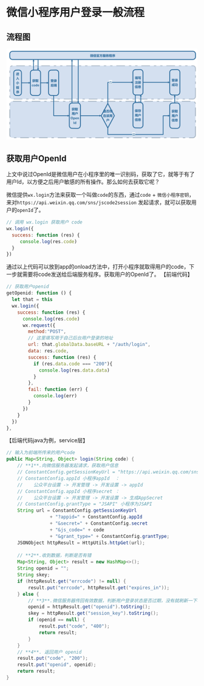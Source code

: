 # 微信小程序用户登录一般流程

## 流程图

![](../../../img/article/2022-04-17-12-55-20.png)

## 获取用户OpenId
上文中说过OpenId是微信用户在小程序里的唯一识别码，获取了它，就等于有了用户Id，以方便之后用户敏感的所有操作。那么如何去获取它呢？

微信提供`wx.login`方法来获取一个叫做`code`的东西，通过`code` + `微信小程序密钥`，来对`https://api.weixin.qq.com/sns/jscode2session` 发起请求，就可以获取用户的`openId`了。

```js
// 调用 wx.login 获取用户 code
wx.login({
  success: function (res) {
     console.log(res.code)
  }
})
```

通过以上代码可以放到app的onload方法中，打开小程序就取得用户的code，下一步就需要将code发送给后端服务程序。获取用户的OpenId了。
【前端代码】
```js
// 获取用户openid
getOpenid: function () {
  let that = this
  wx.login({
    success: function (res) {
      console.log(res.code)
      wx.request({
        method:"POST",
        // 这里填写用于自己后台用户登录的地址
        url: that.globalData.baseURL + "/auth/login",
        data: res.code,
        success: function (res) {
          if (res.data.code === "200"){
            console.log(res.data.data)
          }
        },
        fail: function (err) {
          console.log(err)
        }
      })
    }
  })
},
```

【后端代码java为例，service层】
```java
// 输入为前端所传来的用户code
public Map<String, Object> login(String code) {
    // **1**.向微信服务器发起请求，获取用户信息
    // ConstantConfig.getSessionKeyUrl = "https://api.weixin.qq.com/sns/jscode2session" 
    // ConstantConfig.appId 小程序appId  ：
    //    公众平台设置 -> 开发管理 -> 开发设置 -> appId
    // ConstantConfig.appId 小程序secret ：
    //    公众平台设置 -> 开发管理 -> 开发设置 -> 生成AppSecret
    // ConstantConfig.grantType = "JSAPI" 小程序为JSAPI
    String url = ConstantConfig.getSessionKeyUrl
                + "?appid=" + ConstantConfig.appId 
                + "&secret=" + ConstantConfig.secret 
                + "&js_code=" + code 
                + "&grant_type=" + ConstantConfig.grantType;
    JSONObject httpResult = HttpUtils.httpGet(url);

    // **2**.收到数据，判断是否有错
    Map<String, Object> result = new HashMap<>();
    String openid = "";
    String skey;
    if (httpResult.get("errcode") != null) {
        result.put("errcode", httpResult.get("expires_in"));
    } else {
        // **3**.微信服务器传回有效数据，判断用户登录状态是否过期，没有就刷新一下状态
        openid = httpResult.get("openid").toString();
        skey = httpResult.get("session_key").toString();
        if (openid == null) {
            result.put("code", "400");
            return result;
        }
    }
    // **4**. 返回用户 openid
    result.put("code", "200");
    result.put("openid", openid);
    return result;
}
```


